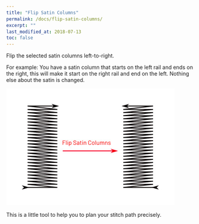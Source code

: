 ```yaml
---
title: "Flip Satin Columns"
permalink: /docs/flip-satin-columns/
excerpt: ""
last_modified_at: 2018-07-13
toc: false
---
```


Flip the selected satin columns left-to-right.

For example:
You have a satin column that starts on the left rail and ends on the right, this will make it start on the right rail and end on the left.
Nothing else about the satin is changed.

![Flip Satin Columns](/assets/images/docs/flip-satin-column.jpg)

This is a little tool to help you to plan your stitch path precisely.

